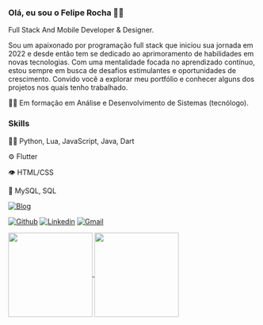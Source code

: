 ### Olá, eu sou o Felipe Rocha 👨‍💻

Full Stack And Mobile Developer & Designer.

Sou um apaixonado por programação full stack que iniciou sua jornada em 2022 e desde então tem se dedicado ao aprimoramento de habilidades em novas tecnologias. Com uma mentalidade focada no aprendizado contínuo, estou sempre em busca de desafios estimulantes e oportunidades de crescimento. Convido você a explorar meu portfólio e conhecer alguns dos projetos nos quais tenho trabalhado.

👩‍🎓 Em formação em Análise e Desenvolvimento de Sistemas (tecnólogo).

### Skills

👨‍💻 Python, Lua, JavaScript, Java, Dart

⚙️ Flutter

👁️ HTML/CSS

💽 MySQL, SQL

[![Blog](https://img.shields.io/website?label=Portfolio&style=fot-the-badge&url=https://rochafrp.github.io/Portfolio/)](https://rochafrp.github.io/Portfolio/)

[![Github](https://img.shields.io/badge/GitHub-100000?style=for-the-badge&logo=github&logoColor=white)](https://github.com/rochafrp)
[![Linkedin](https://img.shields.io/badge/LinkedIn-0077B5?style=for-the-badge&logo=linkedin&logoColor=white)](https://www.linkedin.com/in/felipe-rocha-652459162/)
[![Gmail](https://img.shields.io/badge/Gmail-D14836?style=for-the-badge&logo=gmail&logoColor=white)](rochafrp@gmail.com)

<a href="https://github.com/rochafrp/github-readme-stats">
  <img height=170 align="center" src="https://github-readme-stats.vercel.app/api?username=rochafrp&show_icons=true&theme=radical" />
</a>
<a href="https://github.com/rochafrp/convoychat">
  <img height=170 align="center" src="https://github-readme-stats.vercel.app/api/top-langs?username=rochafrp&layout=compact&langs_count=8&card_width=220&theme=radical" />
</a>

